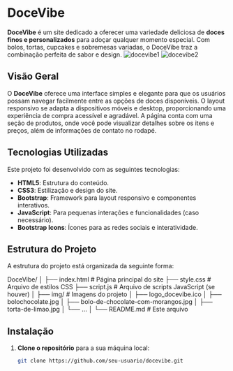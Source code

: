 # DoceVibe

**DoceVibe** é um site dedicado a oferecer uma variedade deliciosa de **doces finos e personalizados** para adoçar qualquer momento especial. Com bolos, tortas, cupcakes e sobremesas variadas, o DoceVibe traz a combinação perfeita de sabor e design.
![docevibe1](https://github.com/user-attachments/assets/610e2641-76d3-448e-afe5-fa9614cc2fc2)
![docevibe2](https://github.com/user-attachments/assets/79c32e58-f9b9-4cb9-9798-e956db0a398f)



## Visão Geral

O **DoceVibe** oferece uma interface simples e elegante para que os usuários possam navegar facilmente entre as opções de doces disponíveis. O layout responsivo se adapta a dispositivos móveis e desktop, proporcionando uma experiência de compra acessível e agradável. A página conta com uma seção de produtos, onde você pode visualizar detalhes sobre os itens e preços, além de informações de contato no rodapé.

## Tecnologias Utilizadas

Este projeto foi desenvolvido com as seguintes tecnologias:

- **HTML5**: Estrutura do conteúdo.
- **CSS3**: Estilização e design do site.
- **Bootstrap**: Framework para layout responsivo e componentes interativos.
- **JavaScript**: Para pequenas interações e funcionalidades (caso necessário).
- **Bootstrap Icons**: Ícones para as redes sociais e interatividade.

## Estrutura do Projeto

A estrutura do projeto está organizada da seguinte forma:

DoceVibe/ │ ├── index.html # Página principal do site ├── style.css # Arquivo de estilos CSS ├── script.js # Arquivo de scripts JavaScript (se houver) │ ├── img/ # Imagens do projeto │ ├── logo_docevibe.ico │ ├── bolochocolate.jpg │ ├── bolo-de-chocolate-com-morangos.jpg │ ├── torta-de-limao.jpg │ └── ... │ └── README.md # Este arquivo


## Instalação

1. **Clone o repositório** para a sua máquina local:

   ```bash
   git clone https://github.com/seu-usuario/docevibe.git

